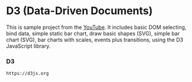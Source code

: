 # D3 (Data-Driven Documents)

This is sample project from the [YouTube](https://www.youtube.com/watch?v=fFY3E0PmIxM). It includes basic DOM selecting, bind data, simple static bar chart, draw basic shapes (SVG), simple bar chart (SVG), bar charts with scales, events plus transitions, using the D3 JavaScript library.

### D3

```
https://d3js.org
```
